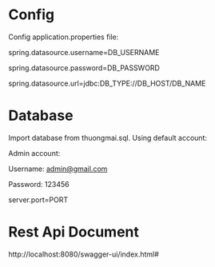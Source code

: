 # Config
Config application.properties file:

spring.datasource.username=DB_USERNAME

spring.datasource.password=DB_PASSWORD

spring.datasource.url=jdbc:DB_TYPE://DB_HOST/DB_NAME

# Database

Import database from thuongmai.sql. Using default account:

Admin account:

Username: admin@gmail.com

Password: 123456

server.port=PORT

# Rest Api Document

http://localhost:8080/swagger-ui/index.html#
